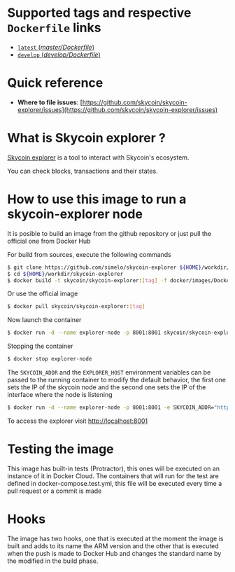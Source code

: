 # Supported tags and respective `Dockerfile` links

-	[`latest` (*master/Dockerfile*)](https://github.com/skycoin/skycoin-explorer/blob/master/docker/images/Dockerfile)
-	[`develop` (*develop/Dockerfile*)](https://github.com/skycoin/skycoin-explorer/blob/develop/docker/images/Dockerfile)

# Quick reference

-	**Where to file issues**:
	[https://github.com/skycoin/skycoin-explorer/issues](https://github.com/skycoin/skycoin-explorer/issues)

<!--
-	**Maintained by**:
	[Glider Labs](https://github.com/gliderlabs/docker-alpine) (an Alpine community contributor)

-	**Supported architectures**: ([more info](https://github.com/docker-library/official-images#architectures-other-than-amd64))
	[`amd64`](https://hub.docker.com/r/amd64/alpine/), [`arm32v6`](https://hub.docker.com/r/arm32v6/alpine/), [`arm64v8`](https://hub.docker.com/r/arm64v8/alpine/), [`i386`](https://hub.docker.com/r/i386/alpine/), [`ppc64le`](https://hub.docker.com/r/ppc64le/alpine/), [`s390x`](https://hub.docker.com/r/s390x/alpine/)

-	**Published image artifact details**:
	[repo-info repo's `repos/alpine/` directory](https://github.com/docker-library/repo-info/blob/master/repos/alpine) ([history](https://github.com/docker-library/repo-info/commits/master/repos/alpine))
	(image metadata, transfer size, etc)

-	**Image updates**:
	[official-images PRs with label `library/alpine`](https://github.com/docker-library/official-images/pulls?q=label%3Alibrary%2Falpine
	[official-images repo's `library/alpine` file](https://github.com/docker-library/official-images/blob/master/library/alpine) ([history](https://github.com/docker-library/official-images/commits/master/library/alpine))
-->

# What is Skycoin explorer ?
[Skycoin explorer](https://explorer.skycoin.net) is a tool to interact with Skycoin's ecosystem.

You can check blocks, transactions and their states.

# How to use this image to run a skycoin-explorer node

It is posible to build an image from the github repository or just pull the official one from Docker Hub

For build from sources, execute the following commands

```sh
$ git clone https://github.com/simelo/skycoin-explorer ${HOME}/workdir/skycoin-explorer
$ cd ${HOME}/workdir/skycoin-explorer
$ docker build -t skycoin/skycoin-explorer:[tag] -f docker/images/Dockerfile .
```

Or use the official image

```sh
$ docker pull skycoin/skycoin-explorer:[tag]
```

Now launch the container

```sh
$ docker run -d --name explorer-node -p 8001:8001 skycoin/skycoin-explorer:[tag]
```

Stopping the container

```sh
$ docker stop explorer-node
```

The `SKYCOIN_ADDR` and the `EXPLORER_HOST` environment variables can be passed
to the running container to modify the default behavior, the first one sets the IP of the skycoin node and the second one sets the IP of the interface  where the node is listening

```sh
$ docker run -d --name explorer-node -p 8001:8001 -e SKYCOIN_ADDR="http://192.168.1.1:6420" skycoin/skycoin-explorer:[tag]
```

To access the explorer visit [http://localhost:8001](http://localhost:8001)

# Testing the image

This image has built-in tests (Protractor), this ones will be executed on an instance of it in Docker Cloud. The containers that will run for the test are defined in docker-compose.test.yml, this file will be executed every time a pull request or a commit is made

# Hooks

The image has two hooks, one that is executed at the moment the image is built and adds to its name the ARM version and the other that is executed when the push is made to Docker Hub and changes the standard name by the modified in the build phase.
